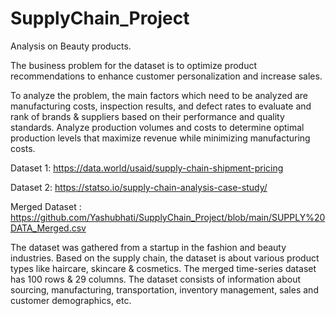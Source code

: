 # SupplyChain_Project
Analysis on Beauty products.

The business problem for the dataset is to optimize product recommendations to enhance customer personalization and increase sales.

To analyze the problem, the main factors which need to be analyzed are manufacturing costs, inspection results, and defect rates to evaluate and rank of brands & suppliers based on their performance and quality standards.
Analyze production volumes and costs to determine optimal production levels that maximize revenue while minimizing manufacturing costs.

Dataset 1: https://data.world/usaid/supply-chain-shipment-pricing

Dataset 2: https://statso.io/supply-chain-analysis-case-study/

Merged Dataset : https://github.com/Yashubhati/SupplyChain_Project/blob/main/SUPPLY%20DATA_Merged.csv

The dataset was gathered from a startup in the fashion and beauty industries. Based on the supply chain, the dataset is about various product types like haircare, skincare & cosmetics.
The merged time-series dataset has 100 rows & 29 columns. The dataset consists of information about sourcing, manufacturing, transportation, inventory management, sales and customer demographics, etc.



